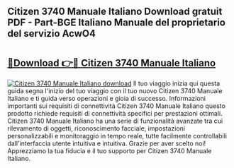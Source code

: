 ## Citizen 3740 Manuale Italiano Download gratuit PDF - Part-BGE Italiano Manuale del proprietario del servizio AcwO4

# <h2><a href="http://dfbny79.blite.top/?on=Citizen+3740+Manuale+Italiano">🔗Download 👉🔴 Citizen 3740 Manuale Italiano</a></h2>

[![Citizen 3740 Manuale Italiano download](https://i.imgur.com/lujVjoI.png)](http://dfbny79.blite.top/?on=Citizen+3740+Manuale+Italiano)
Il tuo viaggio inizia qui questa guida segna l'inizio del tuo viaggio con il tuo nuovo Citizen 3740 Manuale Italiano e ti guida verso operazioni e gioia di successo. Informazioni importanti sui requisiti di connettività Citizen 3740 Manuale Italiano questo prodotto richiede requisiti di connettività specifici per prestazioni ottimali. Citizen 3740 Manuale Italiano ha una serie di funzionalità avanzate tra cui rilevamento di oggetti, riconoscimento facciale, impostazioni personalizzabili e monitoraggio in tempo reale, tutte facilmente controllabili dall'interfaccia utente intuitiva e intuitiva. Grazie per aver scelto noi! Apprezziamo la tua fiducia e il tuo supporto per Citizen 3740 Manuale Italiano.
